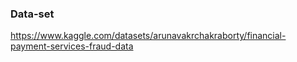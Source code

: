 ### Data-set

https://www.kaggle.com/datasets/arunavakrchakraborty/financial-payment-services-fraud-data